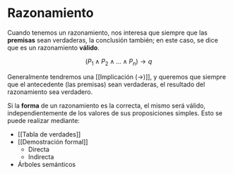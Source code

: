 # Razonamiento

Cuando tenemos un razonamiento, nos interesa que siempre que las **premisas** sean verdaderas, la conclusión también; en este caso, se dice que es un razonamiento **válido**.

$$
(P_1 \land P_2 \land ... \land P_n) \rightarrow q
$$

Generalmente tendremos una [[Implicación (→)]], y queremos que siempre que el antecedente (las premisas) sean verdaderas, el resultado del razonamiento sea verdadero.

Si la **forma** de un razonamiento es la correcta, el mismo será válido, independientemente de los valores de sus proposiciones simples. Esto se puede realizar mediante:

- [[Tabla de verdades]]
- [[Demostración formal]]
	- Directa
	- Indirecta
- Árboles semánticos
